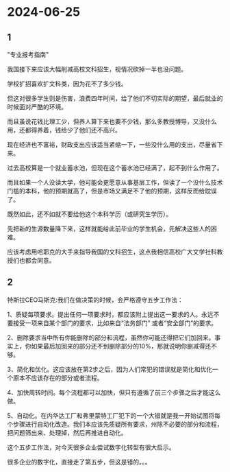 # 2024-06-25

## 1


"专业报考指南" 

我国接下来应该大幅削减高校文科招生，视情况砍掉一半也没问题。

学校扩招喜欢扩文科类，因为花不了多少钱。

但这对很多学生则是伤害，浪费四年时间，给了他们不切实际的期望，最后就业的时候面对严酷的环境。

而且虽说花钱比理工少，但养人算下来也要不少钱，那么多教授博导，又没什么用，还都得养着，钱给少了他们还不高兴。

现在经济也不富裕，财政支出应该适当紧缩一下，一些没什么用的支出，尽量省下来。

过去高校算是一个就业蓄水池，但现在这个蓄水池已经满了，起不到什么作用了。

而且如果一个人没读大学，他可能会更愿意从事基层工作，但读了一个没什么技术门槛的本科，他的预期就高了，但是市场又满足不了他的预期，这样反而给耽误了。

既然如此，还不如就不要给他这个本科学历（或研究生学历）。

先把新的生源数量降下来，这样就能给此前毕业的学生机会，先解决这些人的困难。

应该考虑用哈耶克的大手来指导我国的文科招生，这点我相信高校广大文学社科教授们也都会同意。






## 2


特斯拉CEO马斯克:我们在做决策的时候，会严格遵守五步工作法：

1、质疑每项要求。提出任何一项要求时，都应该附上提出这一要求的人。永远不要接受一项来自某个部门的要求，比如来自“法务部门” 或者“安全部门”的要求。

2、删除要求当中所有你能删除的部分和流程，虽然你可能还得把它们加回来。事实上，你如果最后加回来的部分还不到删除部分的10%，那就说明你删减得还不够。

3、简化和优化。这应该放在第2步之后，因为人们常犯的错误就是简化和优化一个原本不应该存在的部分或者流程。

4、加快周转时间。每个流程都可以加快，但只有遵循了前三个步骤之后才能这么做。

5、自动化。在内华达工厂和弗里蒙特工厂犯下的一个大错就是我一开始试图将每个步骤进行自动化改造。我们本应该先质疑所有要求，州除不必要的部分和流程，把问题筛出来、处理掉，然后再推进自动化。

这个五步工作法，对今天很多企业尝试数字化转型有很大启示。

很多企业的数字化，直接走了第五步，但这是错的。。。







